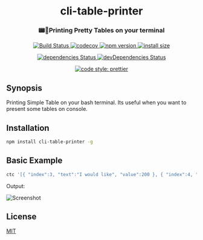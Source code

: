 <h1 align="center">cli-table-printer</h1>
<h3 align="center">📟🍭Printing Pretty Tables on your terminal</h3>
<p align="center">
  <a href="https://travis-ci.org/ayonious/cli-table-printer">
    <img alt="Build Status" src="https://travis-ci.org/ayonious/cli-table-printer.svg?branch=master">
  </a>
  <a href="https://codecov.io/gh/ayonious/cli-table-printer">
    <img alt="codecov" src="https://codecov.io/gh/ayonious/cli-table-printer/branch/master/graph/badge.svg">
  </a>
  <a href="https://badge.fury.io/js/cli-table-printer">
    <img alt="npm version" src="https://badge.fury.io/js/cli-table-printer.svg">
  </a>
  <a href="https://packagephobia.now.sh/result?p=cli-table-printer">
    <img alt="install size" src="https://packagephobia.now.sh/badge?p=cli-table-printer@latest">
  </a>
</p>
<p align="center">
  <a href="https://david-dm.org/ayonious/cli-table-printer">
    <img alt="dependencies Status" src="https://david-dm.org/ayonious/cli-table-printer/status.svg">
  </a>
  <a href="https://david-dm.org/ayonious/cli-table-printer?type=dev">
    <img alt="devDependencies Status" src="https://david-dm.org/ayonious/cli-table-printer/dev-status.svg">
  </a>
</p>
<p align="center">
  <a href="https://github.com/prettier/prettier">
    <img alt="code style: prettier" src="https://img.shields.io/badge/code_style-prettier-ff69b4.svg?style=plastic">
  </a>
</p>

## Synopsis

Printing Simple Table on your bash terminal. Its useful when you want to present some tables on console.

## Installation

```bash
npm install cli-table-printer -g
```

## Basic Example

```bash
ctc '[{ "index":3, "text":"I would like", "value":200 }, { "index":4, "text":"tea please",  "value":300  } ]'
```

Output:

![Screenshot](https://cdn.jsdelivr.net/gh/ayonious/cli-table-printer@master/static-resources/quick-print.png)

## License

[MIT](https://github.com/ayonious/cli-table-printer/blob/master/LICENSE)
